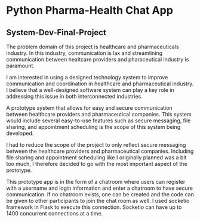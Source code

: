 # Python Pharma-Health Chat App 

## System-Dev-Final-Project
The problem domain of this project is healthcare and pharmaceuticals industry. In this industry, communication is lax and streamlining communication between healtcare providers and pharaceutical industry is paramount.

I am interested in using a designed technology system to improve communication and coordination in healthcare and pharmaceutical industry. I believe that a well-designed software system can play a key role in addressing this issue in both interconnected industries.

A prototype system that allows for easy and secure communication between healthcare providers and pharmaceutical companies. This system would include several easy-to-use features such as secure messaging, file sharing, and appointment scheduling is the scope of this system being developed.

I had to reduce the scope of the project to only reflect secure messaging between the healthcare providers and pharmaceutical companies. Including file sharing and appointment scheduling like I originally planned was a bit too much, I therefore decided to go with the most important aspect of the prototype. 

This prototype app is in the form of a chatroom where users can register with a username and login information and enter a chatroom to have secure communication. If no chatroom exists, one can be created and the code can be given to other participants to join the chat room as well. I used socketio framework in Flask to execute this connection. Socketio can have up to 1400 concurrent connections at a time. 
